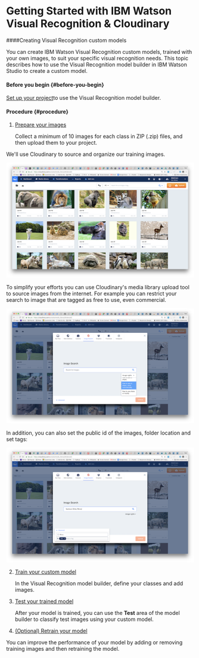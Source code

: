 # Getting Started with IBM Watson Visual Recognition & Cloudinary

####Creating Visual Recognition custom models

You can create IBM Watson Visual Recognition custom models, trained with your own images, to suit your specific visual recognition needs. This topic describes how to use the Visual Recognition model builder in IBM Watson Studio to create a custom model.



#### Before you begin {#before-you-begin}

[Set up your project](https://dataplatform.ibm.com/docs/content/analyze-data/visual-recognition-setting-up.html)to use the Visual Recognition model builder.



#### Procedure {#procedure}

1. [Prepare your images](https://dataplatform.ibm.com/docs/content/analyze-data/visual-recognition-prepare.html)
 
   Collect a minimum of 10 images for each class in ZIP \(.zip\) files, and then upload them to your project.
   
We'll use Cloudinary to source and organize our training images.

![](/assets/media-library.png)
   
   
To simplify your efforts you can use Cloudinary's media library upload tool to source images from the internet.  For example you can restrict your search to image that are tagged as free to use, even commercial.

![](/assets/rights.png)

In addition, you can also set the public id of the images, folder location and set tags:

![](/assets/media-search.png)
 
2. [Train your custom model](https://dataplatform.ibm.com/docs/content/analyze-data/visual-recognition-train.html)
 
   In the Visual Recognition model builder, define your classes and add images.
 
3. [Test your trained model](https://dataplatform.ibm.com/docs/content/analyze-data/visual-recognition-test.html)
 
   After your model is trained, you can use the
   **Test**
   area of the model builder to classify test images using your custom model.
 
4. [\(Optional\) Retrain your model](https://dataplatform.ibm.com/docs/content/analyze-data/visual-recognition-retrain.html)
 
You can improve the performance of your model by adding or removing training images and then retraining the model.
 



  




